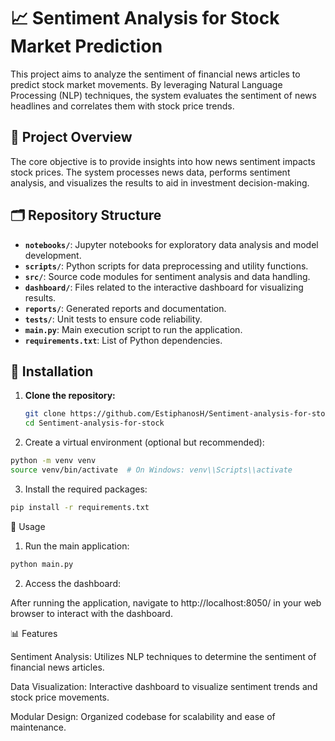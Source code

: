 # 📈 Sentiment Analysis for Stock Market Prediction

This project aims to analyze the sentiment of financial news articles to predict stock market movements. By leveraging Natural Language Processing (NLP) techniques, the system evaluates the sentiment of news headlines and correlates them with stock price trends.

## 🧠 Project Overview

The core objective is to provide insights into how news sentiment impacts stock prices. The system processes news data, performs sentiment analysis, and visualizes the results to aid in investment decision-making.

## 🗂️ Repository Structure

- **`notebooks/`**: Jupyter notebooks for exploratory data analysis and model development.
- **`scripts/`**: Python scripts for data preprocessing and utility functions.
- **`src/`**: Source code modules for sentiment analysis and data handling.
- **`dashboard/`**: Files related to the interactive dashboard for visualizing results.
- **`reports/`**: Generated reports and documentation.
- **`tests/`**: Unit tests to ensure code reliability.
- **`main.py`**: Main execution script to run the application.
- **`requirements.txt`**: List of Python dependencies.

## 🔧 Installation

1. **Clone the repository:**

   ```bash
   git clone https://github.com/EstiphanosH/Sentiment-analysis-for-stock.git
   cd Sentiment-analysis-for-stock
   ```
2. Create a virtual environment (optional but recommended):

```bash
python -m venv venv
source venv/bin/activate  # On Windows: venv\\Scripts\\activate
```
3. Install the required packages:
 ```bash
pip install -r requirements.txt
```
🚀 Usage
1.   Run the main application:
```bash
python main.py
```
2. Access the dashboard:

After running the application, navigate to http://localhost:8050/ in your web browser to interact with the dashboard.


📊 Features

Sentiment Analysis: Utilizes NLP techniques to determine the sentiment of financial news articles.

Data Visualization: Interactive dashboard to visualize sentiment trends and stock price movements.

Modular Design: Organized codebase for scalability and ease of maintenance.
